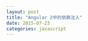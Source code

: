 ```yaml
---
layout: post
title: "Angular 2中的依赖注入"
date: 2015-07-23
categories: javascript
---
```


<script>
window.location.href = 'https://github.com/kittencup/angular2-ama-cn/issues/62';    
</script>
